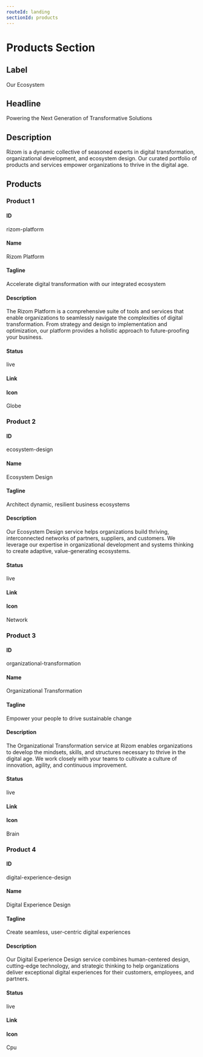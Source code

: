 ```yaml
---
routeId: landing
sectionId: products
---
```

# Products Section

## Label

Our Ecosystem

## Headline

Powering the Next Generation of Transformative Solutions

## Description

Rizom is a dynamic collective of seasoned experts in digital transformation, organizational development, and ecosystem design. Our curated portfolio of products and services empower organizations to thrive in the digital age.

## Products

### Product 1

#### ID

rizom-platform

#### Name

Rizom Platform

#### Tagline

Accelerate digital transformation with our integrated ecosystem

#### Description

The Rizom Platform is a comprehensive suite of tools and services that enable organizations to seamlessly navigate the complexities of digital transformation. From strategy and design to implementation and optimization, our platform provides a holistic approach to future-proofing your business.

#### Status

live

#### Link

#### Icon

Globe

### Product 2

#### ID

ecosystem-design

#### Name

Ecosystem Design

#### Tagline

Architect dynamic, resilient business ecosystems

#### Description

Our Ecosystem Design service helps organizations build thriving, interconnected networks of partners, suppliers, and customers. We leverage our expertise in organizational development and systems thinking to create adaptive, value-generating ecosystems.

#### Status

live

#### Link

#### Icon

Network

### Product 3

#### ID

organizational-transformation

#### Name

Organizational Transformation

#### Tagline

Empower your people to drive sustainable change

#### Description

The Organizational Transformation service at Rizom enables organizations to develop the mindsets, skills, and structures necessary to thrive in the digital age. We work closely with your teams to cultivate a culture of innovation, agility, and continuous improvement.

#### Status

live

#### Link

#### Icon

Brain

### Product 4

#### ID

digital-experience-design

#### Name

Digital Experience Design

#### Tagline

Create seamless, user-centric digital experiences

#### Description

Our Digital Experience Design service combines human-centered design, cutting-edge technology, and strategic thinking to help organizations deliver exceptional digital experiences for their customers, employees, and partners.

#### Status

live

#### Link

#### Icon

Cpu
